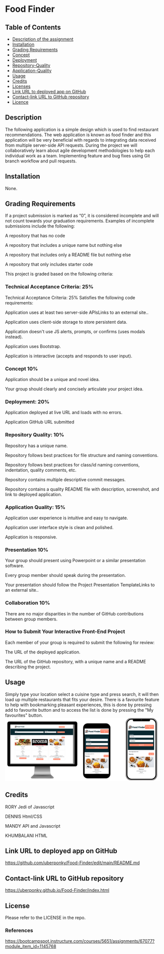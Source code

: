 # Food Finder

## Table of Contents

* [Description of the assignment](#description-of-the-assignment)
* [Installation](#Installation)
* [Grading Requirements](Grading-Requirements)
* [Concept](Concept)
* [Deployment](Deployment)
* [Repository-Quality](Repository-Quality)
* [Application-Quality](Application-Quality)
* [Usage](#Usage)
* [Credits](#Credits)
* [Licenses](#Licenses)
* [Link URL to deployed app on GitHub](#Link-URL-to-deployed-app-on-GitHub)
* [Contact-link URL to GitHub repository](#Contact-link-URL-to-GitHub-repository)
* [Licence](#Licence)

## Description

The following application is a simple design which is used to find restaurant recommendations. The web application is known as food finder and this application will be very beneficial with regards to integrating data received from multiple server-side API requests. During the project we will collaboratively learn about agile development methodologies to help each individual work as a team. Implementing feature and bug fixes using Git branch workflow and pull requests.

## Installation

None.

## Grading Requirements

If a project submission is marked as “0”, it is considered incomplete and will not count towards your graduation requirements. Examples of incomplete submissions include the following:

A repository that has no code

A repository that includes a unique name but nothing else

A repository that includes only a README file but nothing else

A repository that only includes starter code

This project is graded based on the following criteria:

### Technical Acceptance Criteria: 25%

Technical Acceptance Criteria: 25%
Satisfies the following code requirements:

Application uses at least two server-side APIsLinks to an external site..

Application uses client-side storage to store persistent data.

Application doesn't use JS alerts, prompts, or confirms (uses modals instead).

Application uses Bootstrap.

Application is interactive (accepts and responds to user input).

### Concept 10%

Application should be a unique and novel idea.

Your group should clearly and concisely articulate your project idea.

### Deployment: 20%

Application deployed at live URL and loads with no errors.

Application GitHub URL submitted

### Repository Quality: 10%

Repository has a unique name.

Repository follows best practices for file structure and naming conventions.

Repository follows best practices for class/id naming conventions, indentation, quality comments, etc.

Repository contains multiple descriptive commit messages.

Repository contains a quality README file with description, screenshot, and link to deployed application.

### Application Quality: 15%

Application user experience is intuitive and easy to navigate.

Application user interface style is clean and polished.

Application is responsive.

### Presentation 10%

Your group should present using Powerpoint or a similar presentation software.

Every group member should speak during the presentation.

Your presentation should follow the Project Presentation TemplateLinks to an external site..

### Collaboration 10%

There are no major disparities in the number of GitHub contributions between group members.

### How to Submit Your Interactive Front-End Project

Each member of your group is required to submit the following for review:

The URL of the deployed application.

The URL of the GitHub repository, with a unique name and a README describing the project.

## Usage

Simply type your location select a cuisine type and press search, it will then load up multiple restaurants that fits your desire.
There is a favourite feature to help with bookmarking pleasant experiences, this is done by pressing add to favourite button and to access the list is done by pressing the "My favourites" button.
![plot](./images/displays.PNG)

## Credits

RORY
Jedi of Javascript

DENNIS
Html/CSS

MANDY
API and Javascript

KHUMBALANI
HTML

## Link URL to deployed app on GitHub

https://github.com/uberponky/Food-Finder/edit/main/README.md

## Contact-link URL to GitHub repository

https://uberponky.github.io/Food-Finder/index.html

## License

Please refer to the LICENSE in the repo.

### References 

https://bootcampspot.instructure.com/courses/5651/assignments/67077?module_item_id=1145768
